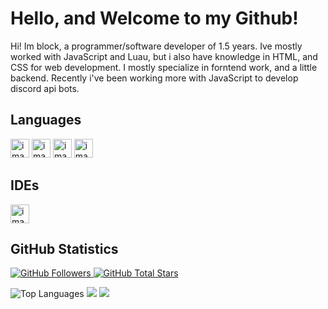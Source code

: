 # Hello, and Welcome to my Github!
Hi! Im block, a programmer/software developer of 1.5 years. Ive mostly worked with JavaScript and Luau, but i also have knowledge in HTML, and CSS for web development. I mostly specialize in forntend work, and a little backend. Recently i've been working more with JavaScript to develop discord api bots.

## Languages
<img width="30" height="30" alt="image" src="https://github.com/user-attachments/assets/f0310e15-e849-4086-b2d1-5ac819bfcade" />
<img width="30" height="30" alt="image" src="https://github.com/user-attachments/assets/6dd073cd-2b62-4bc5-947e-fa2a9e70b755" />
<img width="30" height="30" alt="image" src="https://github.com/user-attachments/assets/65414d5d-e71f-40f3-bcbe-41458f38383a" />
<img width="30" height="30" alt="image" src="https://github.com/user-attachments/assets/aaf37f47-670b-45f0-b85c-ef098fd77b34" />

## IDEs
<img width="30" height="30" alt="image" src="https://github.com/user-attachments/assets/bfae7f3b-8e82-4c89-996b-fd523a18494b" />

## GitHub Statistics

<p align="left">
	<a href="https://github.com/blockthedev?tab=followers">
		<img alt="GitHub Followers" title="Github Followers" src="https://custom-icon-badges.demolab.com/github/followers/blockthedev?color=236ad3&labelColor=1155ba&style=for-the-badge&logo=person-add&label=Follow&logoColor=white"/>
	</a>
	<a href="https://github.com/blockthedev?tab=repositories&sort=stargazers">
		<img alt="GitHub Total Stars" title="Stars on GitHub" src="https://custom-icon-badges.demolab.com/github/stars/blockthedev?color=55960c&style=for-the-badge&labelColor=488207&logo=star"/>
	</a>
</p>

<img src="https://github-readme-stats.vercel.app/api/top-langs/?username=blockthedev&langs_count=10&title_color=FC0000&text_color=ffffff&icon_color=FC0000&bg_color=151718&hide_border=true&locale=en&custom_title=Top%20%Languages" alt="Top Languages" />
<img src="https://github-readme-stats.vercel.app/api?username=blockthedev&show_icons=true&theme=gruvbox"/>
<img src="https://streak-stats.demolab.com?user=blockthedev&theme=gruvbox&border_radius=4.5"/>

